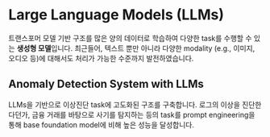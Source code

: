 # Large Language Models (LLMs)
트랜스포머 모델 기반 구조를 많은 양의 데이터로 학습하여 다양한 task를 수행할 수 있는 **생성형 모델**입니다. 최근들어, 텍스트 뿐만 아니라 다양한 modality (e.g., 이미지, 오디오 등)에 대해서도 처리가 가능한 수준까지 발전하였습니다.

## Anomaly Detection System with LLMs
LLMs을 기반으로 이상진단 task에 고도화된 구조를 구축합니다. 로그의 이상을 진단한다던가, 금융 거래를 바탕으로 사기를 탐지하는 등의 task를 prompt engineering을 통해 base foundation model에 비해 높은 성능을 달성합니다.
